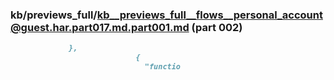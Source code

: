 ### kb/previews_full/kb__previews_full__flows__personal_account@guest.har.part017.md.part001.md (part 002)

```md
             },
                            {
                              "functio
```

```
